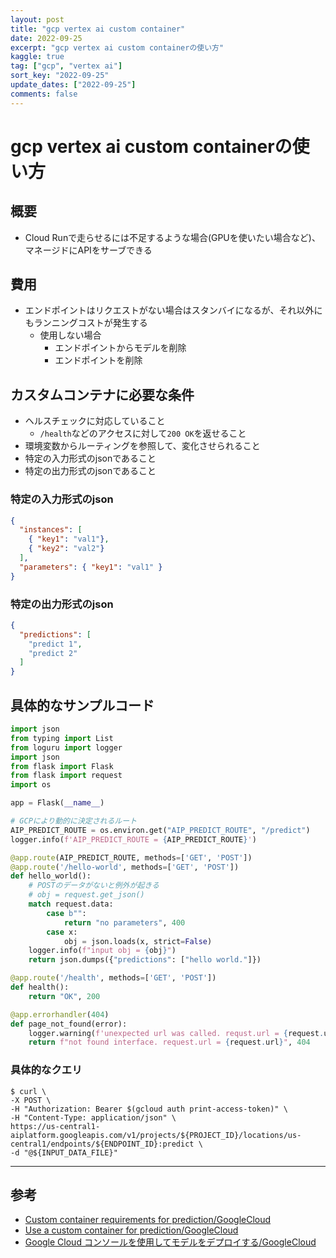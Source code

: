 ```yaml
---
layout: post
title: "gcp vertex ai custom container"
date: 2022-09-25
excerpt: "gcp vertex ai custom containerの使い方"
kaggle: true
tag: ["gcp", "vertex ai"]
sort_key: "2022-09-25"
update_dates: ["2022-09-25"]
comments: false
---
```


# gcp vertex ai custom containerの使い方

## 概要
 - Cloud Runで走らせるには不足するような場合(GPUを使いたい場合など)、マネージドにAPIをサーブできる

## 費用
 - エンドポイントはリクエストがない場合はスタンバイになるが、それ以外にもランニングコストが発生する
   - 使用しない場合
     - エンドポイントからモデルを削除
     - エンドポイントを削除

## カスタムコンテナに必要な条件
 - ヘルスチェックに対応していること
   - `/health`などのアクセスに対して`200 OK`を返せること
 - 環境変数からルーティングを参照して、変化させられること
 - 特定の入力形式のjsonであること
 - 特定の出力形式のjsonであること

### 特定の入力形式のjson

```json
{
  "instances": [
    { "key1": "val1"},
    { "key2": "val2"}
  ],
  "parameters": { "key1": "val1" }
}
```

### 特定の出力形式のjson

```json
{
  "predictions": [
    "predict 1",
    "predict 2"
  ]
}
```

## 具体的なサンプルコード

```python
import json
from typing import List
from loguru import logger
import json
from flask import Flask
from flask import request
import os

app = Flask(__name__)

# GCPにより動的に決定されるルート
AIP_PREDICT_ROUTE = os.environ.get("AIP_PREDICT_ROUTE", "/predict")
logger.info(f'AIP_PREDICT_ROUTE = {AIP_PREDICT_ROUTE}')

@app.route(AIP_PREDICT_ROUTE, methods=['GET', 'POST'])
@app.route('/hello-world', methods=['GET', 'POST'])
def hello_world():
    # POSTのデータがないと例外が起きる
    # obj = request.get_json()
    match request.data:
        case b"":
            return "no parameters", 400
        case x:
            obj = json.loads(x, strict=False)
    logger.info(f"input obj = {obj}")
    return json.dumps({"predictions": ["hello world."]})

@app.route('/health', methods=['GET', 'POST'])
def health():
    return "OK", 200

@app.errorhandler(404)
def page_not_found(error):
    logger.warning(f'unexpected url was called. requst.url = {request.url}')
    return f"not found interface. request.url = {request.url}", 404
```

### 具体的なクエリ

```console
$ curl \
-X POST \
-H "Authorization: Bearer $(gcloud auth print-access-token)" \
-H "Content-Type: application/json" \
https://us-central1-aiplatform.googleapis.com/v1/projects/${PROJECT_ID}/locations/us-central1/endpoints/${ENDPOINT_ID}:predict \
-d "@${INPUT_DATA_FILE}"
```

---

## 参考
 - [Custom container requirements for prediction/GoogleCloud](https://cloud.google.com/vertex-ai/docs/predictions/custom-container-requirements)
 - [Use a custom container for prediction/GoogleCloud](https://cloud.google.com/vertex-ai/docs/predictions/use-custom-container)
 - [Google Cloud コンソールを使用してモデルをデプロイする/GoogleCloud](https://cloud.google.com/vertex-ai/docs/predictions/deploy-model-console#custom-trained)
